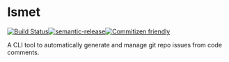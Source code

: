 # Ismet

[![Build Status](https://travis-ci.org/otanriverdi/ismetjs.svg?branch=master)](https://travis-ci.org/otanriverdi/ismetjs)[![semantic-release](https://img.shields.io/badge/%20%20%F0%9F%93%A6%F0%9F%9A%80-semantic--release-e10079.svg)](https://github.com/semantic-release/semantic-release)[![Commitizen friendly](https://img.shields.io/badge/commitizen-friendly-brightgreen.svg)](http://commitizen.github.io/cz-cli/)

A CLI tool to automatically generate and manage git repo issues from code comments.